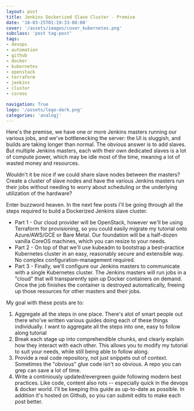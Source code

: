 ```yaml
---
layout: post
title: Jenkins Dockerized Slave Cluster - Premise
date: '18-03-25T01:19:33-08:00'
cover: '/assets/images/cover_kubernetes.png'
subclass: 'post tag-post'
tags:
- devops
- automation
- github
- docker
- kubernetes
- openstack
- terraform
- jenkins
- cluster
- coreos

navigation: True
logo: '/assets/logo-dark.png'
categories: 'analogj'
---
```


Here's the premise, we have one or more Jenkins masters running our various jobs, and we've bottlenecking the server: the UI is sluggish, and builds are taking longer than normal. The obvious answer is to add slaves. But multiple Jenkins masters, each with their own dedicated slaves is a lot of compute power, which may be idle most of the time, meaning a lot of wasted money and resources. 

Wouldn't it be nice if we could share slave nodes between the masters? Create a cluster of slave nodes and have the various Jenkins masters run their jobs without needing to worry about scheduling or the underlying utilization of the hardware?

Enter buzzword heaven. In the next few posts I'll be going through all the steps required to build a Dockerized Jenkins slave cluster. 

- Part 1 - Our cloud provider will be OpenStack, however we'll be using Terraform for provisioning, so you could easily migrate my tutorial onto Azure/AWS/GCE or Bare Metal. Our foundation will be a half-dozen vanilla CoreOS machines, which you can resize to your needs.
- Part 2 - On top of that we'll use kubeadm to bootstrap a best-practice Kubernetes cluster in an easy, reasonably secure and extensible way. No complex configuration-management required.
- Part 3 - Finally, we'll configure our Jenkins masters to communicate with a single Kubernetes cluster. The Jenkins masters will run jobs in a "cloud" that will transparently spin up Docker containers on demand. Once the job finishes the container is destroyed automatically, freeing up those resources for other masters and their jobs. 

My goal with these posts are to:

1. Aggregate all the steps in one place. There's alot of smart people out there who've written various guides doing each of these things individually. I want to aggregate all the steps into one, easy to follow along tutorial
2. Break each stage up into comprehendible chunks, and clearly explain how they interact with each other. This allows you to modify my tutorial to suit your needs, while still being able to follow along.
3. Provide a real code repository, not just snippets out of context. Sometimes the "obvious" glue code isn't so obvious. A repo you can grep can save a lot of time. 
4. Write a continiously updated/evergreen guide following modern best practices. Like code, content also rots -- especially quick in the devops & docker world. I'll be keeping this guide as up-to-date as possible. In addition it's hosted on Github, so you can submit edits to make each post better. 


